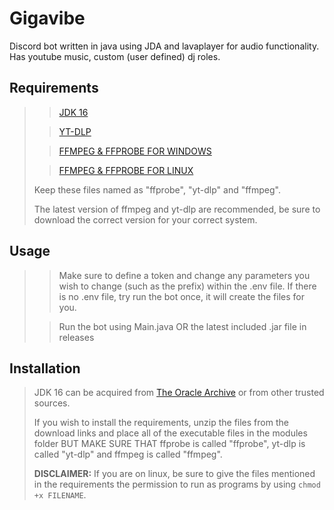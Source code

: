 # Gigavibe

Discord bot written in java using JDA and lavaplayer for audio functionality. Has youtube music, custom (user defined)
dj roles.

## Requirements

> > [JDK 16](https://www.oracle.com/java/technologies/javase/jdk16-archive-downloads.html)
>
>> [YT-DLP](https://github.com/yt-dlp/yt-dlp/releases)
>
>> [FFMPEG & FFPROBE FOR WINDOWS](https://www.gyan.dev/ffmpeg/builds/ffmpeg-git-essentials.7z)
>
>> [FFMPEG & FFPROBE FOR LINUX](https://johnvansickle.com/ffmpeg/builds/ffmpeg-git-amd64-static.tar.xz)
>
> Keep these files named as "ffprobe", "yt-dlp" and "ffmpeg".
>
> The latest version of ffmpeg and yt-dlp are recommended, be sure to download the correct version for your correct
> system.

## Usage

> > Make sure to define a token and change any parameters you wish to change (such as the prefix) within the .env file.
> > If there is no .env file, try run the bot once, it will create the files for you.
>
>> Run the bot using Main.java OR the latest included .jar file in releases

## Installation

> JDK 16 can be acquired
> from [The Oracle Archive](https://www.oracle.com/java/technologies/javase/jdk16-archive-downloads.html) or from other
> trusted sources.
>
> If you wish to install the requirements, unzip the files from the download links and place all of the executable files
> in the modules folder BUT MAKE SURE THAT ffprobe is called "ffprobe", yt-dlp is called "yt-dlp" and ffmpeg is called "ffmpeg".
>
> **DISCLAIMER:** If you are on linux, be sure to give the files mentioned in the requirements the permission to run as
> programs by using `chmod +x FILENAME`.
